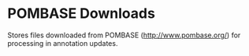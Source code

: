 POMBASE Downloads
=================

Stores files downloaded from POMBASE (http://www.pombase.org/) for processing in annotation updates.